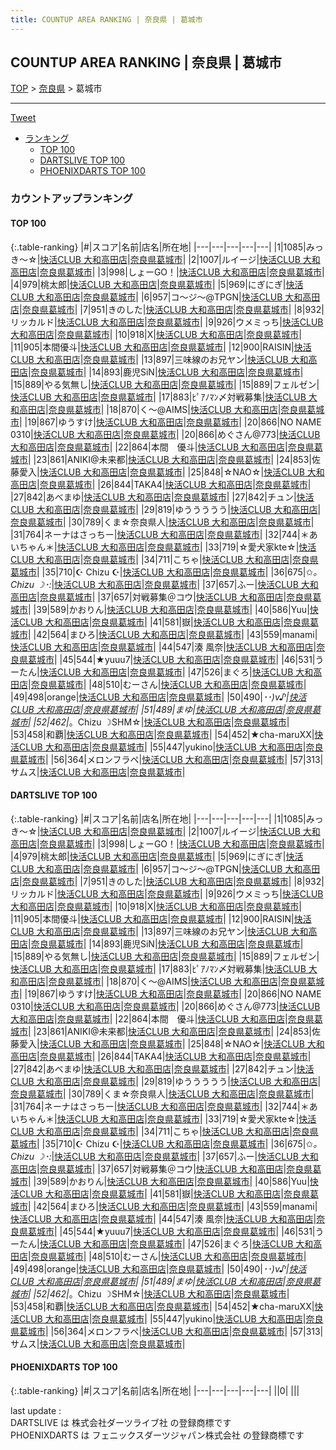```yaml
---
title: COUNTUP AREA RANKING | 奈良県 | 葛城市
---
```

## COUNTUP AREA RANKING | 奈良県 | 葛城市

[TOP](/darts/rank/) > [奈良県](/darts/rank/奈良県/) > 葛城市

___

<a href="https://twitter.com/share?ref_src=twsrc%5Etfw" data-text="COUNTUP AREA RANKING | 奈良県葛城市" class="twitter-share-button" data-hashtags="DARTSLIVE,PHOENIXDARTS,darts,ダーツ" data-show-count="false">Tweet</a>

* [ランキング](#カウントアップランキング)
    * [TOP 100](#top-100)
    * [DARTSLIVE TOP 100](#dartslive-top-100)
    * [PHOENIXDARTS TOP 100](#phoenixdarts-top-100)

### カウントアップランキング

#### TOP 100



{:.table-ranking}
|#|スコア|名前|店名|所在地|
|---|---|---|---|---|
|1|1085|<span class="rank-name-dl">みっき〜☆</span>|<a href="https://search.dartslive.com/jp/shop/49e90632ae105f54b21333aee1bd51e4">快活CLUB 大和高田店</a>|<a href="/darts/rank/奈良県/葛城市">奈良県葛城市</a>|
|2|1007|<span class="rank-name-dl">ルイージ</span>|<a href="https://search.dartslive.com/jp/shop/49e90632ae105f54b21333aee1bd51e4">快活CLUB 大和高田店</a>|<a href="/darts/rank/奈良県/葛城市">奈良県葛城市</a>|
|3|998|<span class="rank-name-dl">しょーGO！</span>|<a href="https://search.dartslive.com/jp/shop/49e90632ae105f54b21333aee1bd51e4">快活CLUB 大和高田店</a>|<a href="/darts/rank/奈良県/葛城市">奈良県葛城市</a>|
|4|979|<span class="rank-name-dl">桃太郎</span>|<a href="https://search.dartslive.com/jp/shop/49e90632ae105f54b21333aee1bd51e4">快活CLUB 大和高田店</a>|<a href="/darts/rank/奈良県/葛城市">奈良県葛城市</a>|
|5|969|<span class="rank-name-dl">にぎにぎ</span>|<a href="https://search.dartslive.com/jp/shop/49e90632ae105f54b21333aee1bd51e4">快活CLUB 大和高田店</a>|<a href="/darts/rank/奈良県/葛城市">奈良県葛城市</a>|
|6|957|<span class="rank-name-dl">コ～ジ～@TPGN</span>|<a href="https://search.dartslive.com/jp/shop/49e90632ae105f54b21333aee1bd51e4">快活CLUB 大和高田店</a>|<a href="/darts/rank/奈良県/葛城市">奈良県葛城市</a>|
|7|951|<span class="rank-name-dl">きのした</span>|<a href="https://search.dartslive.com/jp/shop/49e90632ae105f54b21333aee1bd51e4">快活CLUB 大和高田店</a>|<a href="/darts/rank/奈良県/葛城市">奈良県葛城市</a>|
|8|932|<span class="rank-name-dl">リッカルド</span>|<a href="https://search.dartslive.com/jp/shop/49e90632ae105f54b21333aee1bd51e4">快活CLUB 大和高田店</a>|<a href="/darts/rank/奈良県/葛城市">奈良県葛城市</a>|
|9|926|<span class="rank-name-dl">ウメミっち</span>|<a href="https://search.dartslive.com/jp/shop/49e90632ae105f54b21333aee1bd51e4">快活CLUB 大和高田店</a>|<a href="/darts/rank/奈良県/葛城市">奈良県葛城市</a>|
|10|918|<span class="rank-name-dl">X</span>|<a href="https://search.dartslive.com/jp/shop/49e90632ae105f54b21333aee1bd51e4">快活CLUB 大和高田店</a>|<a href="/darts/rank/奈良県/葛城市">奈良県葛城市</a>|
|11|905|<span class="rank-name-dl">本間優斗</span>|<a href="https://search.dartslive.com/jp/shop/49e90632ae105f54b21333aee1bd51e4">快活CLUB 大和高田店</a>|<a href="/darts/rank/奈良県/葛城市">奈良県葛城市</a>|
|12|900|<span class="rank-name-dl">RAISIN</span>|<a href="https://search.dartslive.com/jp/shop/49e90632ae105f54b21333aee1bd51e4">快活CLUB 大和高田店</a>|<a href="/darts/rank/奈良県/葛城市">奈良県葛城市</a>|
|13|897|<span class="rank-name-dl">三味線のお兄ヤン</span>|<a href="https://search.dartslive.com/jp/shop/49e90632ae105f54b21333aee1bd51e4">快活CLUB 大和高田店</a>|<a href="/darts/rank/奈良県/葛城市">奈良県葛城市</a>|
|14|893|<span class="rank-name-dl">鹿児SiN</span>|<a href="https://search.dartslive.com/jp/shop/49e90632ae105f54b21333aee1bd51e4">快活CLUB 大和高田店</a>|<a href="/darts/rank/奈良県/葛城市">奈良県葛城市</a>|
|15|889|<span class="rank-name-dl">やる気無し</span>|<a href="https://search.dartslive.com/jp/shop/49e90632ae105f54b21333aee1bd51e4">快活CLUB 大和高田店</a>|<a href="/darts/rank/奈良県/葛城市">奈良県葛城市</a>|
|15|889|<span class="rank-name-dl">フェルゼン</span>|<a href="https://search.dartslive.com/jp/shop/49e90632ae105f54b21333aee1bd51e4">快活CLUB 大和高田店</a>|<a href="/darts/rank/奈良県/葛城市">奈良県葛城市</a>|
|17|883|<span class="rank-name-dl">ﾋﾟｱﾉﾏﾝ〆対戦募集</span>|<a href="https://search.dartslive.com/jp/shop/49e90632ae105f54b21333aee1bd51e4">快活CLUB 大和高田店</a>|<a href="/darts/rank/奈良県/葛城市">奈良県葛城市</a>|
|18|870|<span class="rank-name-dl">く～@AIMS</span>|<a href="https://search.dartslive.com/jp/shop/49e90632ae105f54b21333aee1bd51e4">快活CLUB 大和高田店</a>|<a href="/darts/rank/奈良県/葛城市">奈良県葛城市</a>|
|19|867|<span class="rank-name-dl">ゆうすけ</span>|<a href="https://search.dartslive.com/jp/shop/49e90632ae105f54b21333aee1bd51e4">快活CLUB 大和高田店</a>|<a href="/darts/rank/奈良県/葛城市">奈良県葛城市</a>|
|20|866|<span class="rank-name-dl">NO NAME 0310</span>|<a href="https://search.dartslive.com/jp/shop/49e90632ae105f54b21333aee1bd51e4">快活CLUB 大和高田店</a>|<a href="/darts/rank/奈良県/葛城市">奈良県葛城市</a>|
|20|866|<span class="rank-name-dl">めぐさん@773</span>|<a href="https://search.dartslive.com/jp/shop/49e90632ae105f54b21333aee1bd51e4">快活CLUB 大和高田店</a>|<a href="/darts/rank/奈良県/葛城市">奈良県葛城市</a>|
|22|864|<span class="rank-name-dl">本間　優斗</span>|<a href="https://search.dartslive.com/jp/shop/49e90632ae105f54b21333aee1bd51e4">快活CLUB 大和高田店</a>|<a href="/darts/rank/奈良県/葛城市">奈良県葛城市</a>|
|23|861|<span class="rank-name-dl">ANIKI@未来都</span>|<a href="https://search.dartslive.com/jp/shop/49e90632ae105f54b21333aee1bd51e4">快活CLUB 大和高田店</a>|<a href="/darts/rank/奈良県/葛城市">奈良県葛城市</a>|
|24|853|<span class="rank-name-dl">佐藤愛入</span>|<a href="https://search.dartslive.com/jp/shop/49e90632ae105f54b21333aee1bd51e4">快活CLUB 大和高田店</a>|<a href="/darts/rank/奈良県/葛城市">奈良県葛城市</a>|
|25|848|<span class="rank-name-dl">☆NAO☆</span>|<a href="https://search.dartslive.com/jp/shop/49e90632ae105f54b21333aee1bd51e4">快活CLUB 大和高田店</a>|<a href="/darts/rank/奈良県/葛城市">奈良県葛城市</a>|
|26|844|<span class="rank-name-dl">TAKA4</span>|<a href="https://search.dartslive.com/jp/shop/49e90632ae105f54b21333aee1bd51e4">快活CLUB 大和高田店</a>|<a href="/darts/rank/奈良県/葛城市">奈良県葛城市</a>|
|27|842|<span class="rank-name-dl">あべまゆ</span>|<a href="https://search.dartslive.com/jp/shop/49e90632ae105f54b21333aee1bd51e4">快活CLUB 大和高田店</a>|<a href="/darts/rank/奈良県/葛城市">奈良県葛城市</a>|
|27|842|<span class="rank-name-dl">チュン</span>|<a href="https://search.dartslive.com/jp/shop/49e90632ae105f54b21333aee1bd51e4">快活CLUB 大和高田店</a>|<a href="/darts/rank/奈良県/葛城市">奈良県葛城市</a>|
|29|819|<span class="rank-name-dl">ゆううううう</span>|<a href="https://search.dartslive.com/jp/shop/49e90632ae105f54b21333aee1bd51e4">快活CLUB 大和高田店</a>|<a href="/darts/rank/奈良県/葛城市">奈良県葛城市</a>|
|30|789|<span class="rank-name-dl">くま☆奈良県人</span>|<a href="https://search.dartslive.com/jp/shop/49e90632ae105f54b21333aee1bd51e4">快活CLUB 大和高田店</a>|<a href="/darts/rank/奈良県/葛城市">奈良県葛城市</a>|
|31|764|<span class="rank-name-dl">ネーナはさっちー</span>|<a href="https://search.dartslive.com/jp/shop/49e90632ae105f54b21333aee1bd51e4">快活CLUB 大和高田店</a>|<a href="/darts/rank/奈良県/葛城市">奈良県葛城市</a>|
|32|744|<span class="rank-name-dl">＊あいちゃん＊</span>|<a href="https://search.dartslive.com/jp/shop/49e90632ae105f54b21333aee1bd51e4">快活CLUB 大和高田店</a>|<a href="/darts/rank/奈良県/葛城市">奈良県葛城市</a>|
|33|719|<span class="rank-name-dl">☆愛犬家kte☆</span>|<a href="https://search.dartslive.com/jp/shop/49e90632ae105f54b21333aee1bd51e4">快活CLUB 大和高田店</a>|<a href="/darts/rank/奈良県/葛城市">奈良県葛城市</a>|
|34|711|<span class="rank-name-dl">こちゃ</span>|<a href="https://search.dartslive.com/jp/shop/49e90632ae105f54b21333aee1bd51e4">快活CLUB 大和高田店</a>|<a href="/darts/rank/奈良県/葛城市">奈良県葛城市</a>|
|35|710|<span class="rank-name-dl">☪︎ Chizu ☪︎</span>|<a href="https://search.dartslive.com/jp/shop/49e90632ae105f54b21333aee1bd51e4">快活CLUB 大和高田店</a>|<a href="/darts/rank/奈良県/葛城市">奈良県葛城市</a>|
|36|675|<span class="rank-name-dl">✩*。Chizu ☽･:*</span>|<a href="https://search.dartslive.com/jp/shop/49e90632ae105f54b21333aee1bd51e4">快活CLUB 大和高田店</a>|<a href="/darts/rank/奈良県/葛城市">奈良県葛城市</a>|
|37|657|<span class="rank-name-dl">ふー</span>|<a href="https://search.dartslive.com/jp/shop/49e90632ae105f54b21333aee1bd51e4">快活CLUB 大和高田店</a>|<a href="/darts/rank/奈良県/葛城市">奈良県葛城市</a>|
|37|657|<span class="rank-name-dl">対戦募集＠コウ</span>|<a href="https://search.dartslive.com/jp/shop/49e90632ae105f54b21333aee1bd51e4">快活CLUB 大和高田店</a>|<a href="/darts/rank/奈良県/葛城市">奈良県葛城市</a>|
|39|589|<span class="rank-name-dl">かおりん</span>|<a href="https://search.dartslive.com/jp/shop/49e90632ae105f54b21333aee1bd51e4">快活CLUB 大和高田店</a>|<a href="/darts/rank/奈良県/葛城市">奈良県葛城市</a>|
|40|586|<span class="rank-name-dl">Yuu</span>|<a href="https://search.dartslive.com/jp/shop/49e90632ae105f54b21333aee1bd51e4">快活CLUB 大和高田店</a>|<a href="/darts/rank/奈良県/葛城市">奈良県葛城市</a>|
|41|581|<span class="rank-name-dl">嶽</span>|<a href="https://search.dartslive.com/jp/shop/49e90632ae105f54b21333aee1bd51e4">快活CLUB 大和高田店</a>|<a href="/darts/rank/奈良県/葛城市">奈良県葛城市</a>|
|42|564|<span class="rank-name-dl">まひろ</span>|<a href="https://search.dartslive.com/jp/shop/49e90632ae105f54b21333aee1bd51e4">快活CLUB 大和高田店</a>|<a href="/darts/rank/奈良県/葛城市">奈良県葛城市</a>|
|43|559|<span class="rank-name-dl">manami</span>|<a href="https://search.dartslive.com/jp/shop/49e90632ae105f54b21333aee1bd51e4">快活CLUB 大和高田店</a>|<a href="/darts/rank/奈良県/葛城市">奈良県葛城市</a>|
|44|547|<span class="rank-name-dl">湊 風奈</span>|<a href="https://search.dartslive.com/jp/shop/49e90632ae105f54b21333aee1bd51e4">快活CLUB 大和高田店</a>|<a href="/darts/rank/奈良県/葛城市">奈良県葛城市</a>|
|45|544|<span class="rank-name-dl">★yuuu7</span>|<a href="https://search.dartslive.com/jp/shop/49e90632ae105f54b21333aee1bd51e4">快活CLUB 大和高田店</a>|<a href="/darts/rank/奈良県/葛城市">奈良県葛城市</a>|
|46|531|<span class="rank-name-dl">うーたん</span>|<a href="https://search.dartslive.com/jp/shop/49e90632ae105f54b21333aee1bd51e4">快活CLUB 大和高田店</a>|<a href="/darts/rank/奈良県/葛城市">奈良県葛城市</a>|
|47|526|<span class="rank-name-dl">まぐろ</span>|<a href="https://search.dartslive.com/jp/shop/49e90632ae105f54b21333aee1bd51e4">快活CLUB 大和高田店</a>|<a href="/darts/rank/奈良県/葛城市">奈良県葛城市</a>|
|48|510|<span class="rank-name-dl">むーさん</span>|<a href="https://search.dartslive.com/jp/shop/49e90632ae105f54b21333aee1bd51e4">快活CLUB 大和高田店</a>|<a href="/darts/rank/奈良県/葛城市">奈良県葛城市</a>|
|49|498|<span class="rank-name-dl">orange</span>|<a href="https://search.dartslive.com/jp/shop/49e90632ae105f54b21333aee1bd51e4">快活CLUB 大和高田店</a>|<a href="/darts/rank/奈良県/葛城市">奈良県葛城市</a>|
|50|490|<span class="rank-name-dl">*･･)v♪</span>|<a href="https://search.dartslive.com/jp/shop/49e90632ae105f54b21333aee1bd51e4">快活CLUB 大和高田店</a>|<a href="/darts/rank/奈良県/葛城市">奈良県葛城市</a>|
|51|489|<span class="rank-name-dl">まゆ</span>|<a href="https://search.dartslive.com/jp/shop/49e90632ae105f54b21333aee1bd51e4">快活CLUB 大和高田店</a>|<a href="/darts/rank/奈良県/葛城市">奈良県葛城市</a>|
|52|462|<span class="rank-name-dl">*。Chizu ☽SHM☆</span>|<a href="https://search.dartslive.com/jp/shop/49e90632ae105f54b21333aee1bd51e4">快活CLUB 大和高田店</a>|<a href="/darts/rank/奈良県/葛城市">奈良県葛城市</a>|
|53|458|<span class="rank-name-dl">和覇</span>|<a href="https://search.dartslive.com/jp/shop/49e90632ae105f54b21333aee1bd51e4">快活CLUB 大和高田店</a>|<a href="/darts/rank/奈良県/葛城市">奈良県葛城市</a>|
|54|452|<span class="rank-name-dl">★cha-maruXX</span>|<a href="https://search.dartslive.com/jp/shop/49e90632ae105f54b21333aee1bd51e4">快活CLUB 大和高田店</a>|<a href="/darts/rank/奈良県/葛城市">奈良県葛城市</a>|
|55|447|<span class="rank-name-dl">yukino</span>|<a href="https://search.dartslive.com/jp/shop/49e90632ae105f54b21333aee1bd51e4">快活CLUB 大和高田店</a>|<a href="/darts/rank/奈良県/葛城市">奈良県葛城市</a>|
|56|364|<span class="rank-name-dl">メロンフラペ</span>|<a href="https://search.dartslive.com/jp/shop/49e90632ae105f54b21333aee1bd51e4">快活CLUB 大和高田店</a>|<a href="/darts/rank/奈良県/葛城市">奈良県葛城市</a>|
|57|313|<span class="rank-name-dl">サムス</span>|<a href="https://search.dartslive.com/jp/shop/49e90632ae105f54b21333aee1bd51e4">快活CLUB 大和高田店</a>|<a href="/darts/rank/奈良県/葛城市">奈良県葛城市</a>|


#### DARTSLIVE TOP 100



{:.table-ranking}
|#|スコア|名前|店名|所在地|
|---|---|---|---|---|
|1|1085|<span class="rank-name-dl">みっき〜☆</span>|<a href="https://search.dartslive.com/jp/shop/49e90632ae105f54b21333aee1bd51e4">快活CLUB 大和高田店</a>|<a href="/darts/rank/奈良県/葛城市">奈良県葛城市</a>|
|2|1007|<span class="rank-name-dl">ルイージ</span>|<a href="https://search.dartslive.com/jp/shop/49e90632ae105f54b21333aee1bd51e4">快活CLUB 大和高田店</a>|<a href="/darts/rank/奈良県/葛城市">奈良県葛城市</a>|
|3|998|<span class="rank-name-dl">しょーGO！</span>|<a href="https://search.dartslive.com/jp/shop/49e90632ae105f54b21333aee1bd51e4">快活CLUB 大和高田店</a>|<a href="/darts/rank/奈良県/葛城市">奈良県葛城市</a>|
|4|979|<span class="rank-name-dl">桃太郎</span>|<a href="https://search.dartslive.com/jp/shop/49e90632ae105f54b21333aee1bd51e4">快活CLUB 大和高田店</a>|<a href="/darts/rank/奈良県/葛城市">奈良県葛城市</a>|
|5|969|<span class="rank-name-dl">にぎにぎ</span>|<a href="https://search.dartslive.com/jp/shop/49e90632ae105f54b21333aee1bd51e4">快活CLUB 大和高田店</a>|<a href="/darts/rank/奈良県/葛城市">奈良県葛城市</a>|
|6|957|<span class="rank-name-dl">コ～ジ～@TPGN</span>|<a href="https://search.dartslive.com/jp/shop/49e90632ae105f54b21333aee1bd51e4">快活CLUB 大和高田店</a>|<a href="/darts/rank/奈良県/葛城市">奈良県葛城市</a>|
|7|951|<span class="rank-name-dl">きのした</span>|<a href="https://search.dartslive.com/jp/shop/49e90632ae105f54b21333aee1bd51e4">快活CLUB 大和高田店</a>|<a href="/darts/rank/奈良県/葛城市">奈良県葛城市</a>|
|8|932|<span class="rank-name-dl">リッカルド</span>|<a href="https://search.dartslive.com/jp/shop/49e90632ae105f54b21333aee1bd51e4">快活CLUB 大和高田店</a>|<a href="/darts/rank/奈良県/葛城市">奈良県葛城市</a>|
|9|926|<span class="rank-name-dl">ウメミっち</span>|<a href="https://search.dartslive.com/jp/shop/49e90632ae105f54b21333aee1bd51e4">快活CLUB 大和高田店</a>|<a href="/darts/rank/奈良県/葛城市">奈良県葛城市</a>|
|10|918|<span class="rank-name-dl">X</span>|<a href="https://search.dartslive.com/jp/shop/49e90632ae105f54b21333aee1bd51e4">快活CLUB 大和高田店</a>|<a href="/darts/rank/奈良県/葛城市">奈良県葛城市</a>|
|11|905|<span class="rank-name-dl">本間優斗</span>|<a href="https://search.dartslive.com/jp/shop/49e90632ae105f54b21333aee1bd51e4">快活CLUB 大和高田店</a>|<a href="/darts/rank/奈良県/葛城市">奈良県葛城市</a>|
|12|900|<span class="rank-name-dl">RAISIN</span>|<a href="https://search.dartslive.com/jp/shop/49e90632ae105f54b21333aee1bd51e4">快活CLUB 大和高田店</a>|<a href="/darts/rank/奈良県/葛城市">奈良県葛城市</a>|
|13|897|<span class="rank-name-dl">三味線のお兄ヤン</span>|<a href="https://search.dartslive.com/jp/shop/49e90632ae105f54b21333aee1bd51e4">快活CLUB 大和高田店</a>|<a href="/darts/rank/奈良県/葛城市">奈良県葛城市</a>|
|14|893|<span class="rank-name-dl">鹿児SiN</span>|<a href="https://search.dartslive.com/jp/shop/49e90632ae105f54b21333aee1bd51e4">快活CLUB 大和高田店</a>|<a href="/darts/rank/奈良県/葛城市">奈良県葛城市</a>|
|15|889|<span class="rank-name-dl">やる気無し</span>|<a href="https://search.dartslive.com/jp/shop/49e90632ae105f54b21333aee1bd51e4">快活CLUB 大和高田店</a>|<a href="/darts/rank/奈良県/葛城市">奈良県葛城市</a>|
|15|889|<span class="rank-name-dl">フェルゼン</span>|<a href="https://search.dartslive.com/jp/shop/49e90632ae105f54b21333aee1bd51e4">快活CLUB 大和高田店</a>|<a href="/darts/rank/奈良県/葛城市">奈良県葛城市</a>|
|17|883|<span class="rank-name-dl">ﾋﾟｱﾉﾏﾝ〆対戦募集</span>|<a href="https://search.dartslive.com/jp/shop/49e90632ae105f54b21333aee1bd51e4">快活CLUB 大和高田店</a>|<a href="/darts/rank/奈良県/葛城市">奈良県葛城市</a>|
|18|870|<span class="rank-name-dl">く～@AIMS</span>|<a href="https://search.dartslive.com/jp/shop/49e90632ae105f54b21333aee1bd51e4">快活CLUB 大和高田店</a>|<a href="/darts/rank/奈良県/葛城市">奈良県葛城市</a>|
|19|867|<span class="rank-name-dl">ゆうすけ</span>|<a href="https://search.dartslive.com/jp/shop/49e90632ae105f54b21333aee1bd51e4">快活CLUB 大和高田店</a>|<a href="/darts/rank/奈良県/葛城市">奈良県葛城市</a>|
|20|866|<span class="rank-name-dl">NO NAME 0310</span>|<a href="https://search.dartslive.com/jp/shop/49e90632ae105f54b21333aee1bd51e4">快活CLUB 大和高田店</a>|<a href="/darts/rank/奈良県/葛城市">奈良県葛城市</a>|
|20|866|<span class="rank-name-dl">めぐさん@773</span>|<a href="https://search.dartslive.com/jp/shop/49e90632ae105f54b21333aee1bd51e4">快活CLUB 大和高田店</a>|<a href="/darts/rank/奈良県/葛城市">奈良県葛城市</a>|
|22|864|<span class="rank-name-dl">本間　優斗</span>|<a href="https://search.dartslive.com/jp/shop/49e90632ae105f54b21333aee1bd51e4">快活CLUB 大和高田店</a>|<a href="/darts/rank/奈良県/葛城市">奈良県葛城市</a>|
|23|861|<span class="rank-name-dl">ANIKI@未来都</span>|<a href="https://search.dartslive.com/jp/shop/49e90632ae105f54b21333aee1bd51e4">快活CLUB 大和高田店</a>|<a href="/darts/rank/奈良県/葛城市">奈良県葛城市</a>|
|24|853|<span class="rank-name-dl">佐藤愛入</span>|<a href="https://search.dartslive.com/jp/shop/49e90632ae105f54b21333aee1bd51e4">快活CLUB 大和高田店</a>|<a href="/darts/rank/奈良県/葛城市">奈良県葛城市</a>|
|25|848|<span class="rank-name-dl">☆NAO☆</span>|<a href="https://search.dartslive.com/jp/shop/49e90632ae105f54b21333aee1bd51e4">快活CLUB 大和高田店</a>|<a href="/darts/rank/奈良県/葛城市">奈良県葛城市</a>|
|26|844|<span class="rank-name-dl">TAKA4</span>|<a href="https://search.dartslive.com/jp/shop/49e90632ae105f54b21333aee1bd51e4">快活CLUB 大和高田店</a>|<a href="/darts/rank/奈良県/葛城市">奈良県葛城市</a>|
|27|842|<span class="rank-name-dl">あべまゆ</span>|<a href="https://search.dartslive.com/jp/shop/49e90632ae105f54b21333aee1bd51e4">快活CLUB 大和高田店</a>|<a href="/darts/rank/奈良県/葛城市">奈良県葛城市</a>|
|27|842|<span class="rank-name-dl">チュン</span>|<a href="https://search.dartslive.com/jp/shop/49e90632ae105f54b21333aee1bd51e4">快活CLUB 大和高田店</a>|<a href="/darts/rank/奈良県/葛城市">奈良県葛城市</a>|
|29|819|<span class="rank-name-dl">ゆううううう</span>|<a href="https://search.dartslive.com/jp/shop/49e90632ae105f54b21333aee1bd51e4">快活CLUB 大和高田店</a>|<a href="/darts/rank/奈良県/葛城市">奈良県葛城市</a>|
|30|789|<span class="rank-name-dl">くま☆奈良県人</span>|<a href="https://search.dartslive.com/jp/shop/49e90632ae105f54b21333aee1bd51e4">快活CLUB 大和高田店</a>|<a href="/darts/rank/奈良県/葛城市">奈良県葛城市</a>|
|31|764|<span class="rank-name-dl">ネーナはさっちー</span>|<a href="https://search.dartslive.com/jp/shop/49e90632ae105f54b21333aee1bd51e4">快活CLUB 大和高田店</a>|<a href="/darts/rank/奈良県/葛城市">奈良県葛城市</a>|
|32|744|<span class="rank-name-dl">＊あいちゃん＊</span>|<a href="https://search.dartslive.com/jp/shop/49e90632ae105f54b21333aee1bd51e4">快活CLUB 大和高田店</a>|<a href="/darts/rank/奈良県/葛城市">奈良県葛城市</a>|
|33|719|<span class="rank-name-dl">☆愛犬家kte☆</span>|<a href="https://search.dartslive.com/jp/shop/49e90632ae105f54b21333aee1bd51e4">快活CLUB 大和高田店</a>|<a href="/darts/rank/奈良県/葛城市">奈良県葛城市</a>|
|34|711|<span class="rank-name-dl">こちゃ</span>|<a href="https://search.dartslive.com/jp/shop/49e90632ae105f54b21333aee1bd51e4">快活CLUB 大和高田店</a>|<a href="/darts/rank/奈良県/葛城市">奈良県葛城市</a>|
|35|710|<span class="rank-name-dl">☪︎ Chizu ☪︎</span>|<a href="https://search.dartslive.com/jp/shop/49e90632ae105f54b21333aee1bd51e4">快活CLUB 大和高田店</a>|<a href="/darts/rank/奈良県/葛城市">奈良県葛城市</a>|
|36|675|<span class="rank-name-dl">✩*。Chizu ☽･:*</span>|<a href="https://search.dartslive.com/jp/shop/49e90632ae105f54b21333aee1bd51e4">快活CLUB 大和高田店</a>|<a href="/darts/rank/奈良県/葛城市">奈良県葛城市</a>|
|37|657|<span class="rank-name-dl">ふー</span>|<a href="https://search.dartslive.com/jp/shop/49e90632ae105f54b21333aee1bd51e4">快活CLUB 大和高田店</a>|<a href="/darts/rank/奈良県/葛城市">奈良県葛城市</a>|
|37|657|<span class="rank-name-dl">対戦募集＠コウ</span>|<a href="https://search.dartslive.com/jp/shop/49e90632ae105f54b21333aee1bd51e4">快活CLUB 大和高田店</a>|<a href="/darts/rank/奈良県/葛城市">奈良県葛城市</a>|
|39|589|<span class="rank-name-dl">かおりん</span>|<a href="https://search.dartslive.com/jp/shop/49e90632ae105f54b21333aee1bd51e4">快活CLUB 大和高田店</a>|<a href="/darts/rank/奈良県/葛城市">奈良県葛城市</a>|
|40|586|<span class="rank-name-dl">Yuu</span>|<a href="https://search.dartslive.com/jp/shop/49e90632ae105f54b21333aee1bd51e4">快活CLUB 大和高田店</a>|<a href="/darts/rank/奈良県/葛城市">奈良県葛城市</a>|
|41|581|<span class="rank-name-dl">嶽</span>|<a href="https://search.dartslive.com/jp/shop/49e90632ae105f54b21333aee1bd51e4">快活CLUB 大和高田店</a>|<a href="/darts/rank/奈良県/葛城市">奈良県葛城市</a>|
|42|564|<span class="rank-name-dl">まひろ</span>|<a href="https://search.dartslive.com/jp/shop/49e90632ae105f54b21333aee1bd51e4">快活CLUB 大和高田店</a>|<a href="/darts/rank/奈良県/葛城市">奈良県葛城市</a>|
|43|559|<span class="rank-name-dl">manami</span>|<a href="https://search.dartslive.com/jp/shop/49e90632ae105f54b21333aee1bd51e4">快活CLUB 大和高田店</a>|<a href="/darts/rank/奈良県/葛城市">奈良県葛城市</a>|
|44|547|<span class="rank-name-dl">湊 風奈</span>|<a href="https://search.dartslive.com/jp/shop/49e90632ae105f54b21333aee1bd51e4">快活CLUB 大和高田店</a>|<a href="/darts/rank/奈良県/葛城市">奈良県葛城市</a>|
|45|544|<span class="rank-name-dl">★yuuu7</span>|<a href="https://search.dartslive.com/jp/shop/49e90632ae105f54b21333aee1bd51e4">快活CLUB 大和高田店</a>|<a href="/darts/rank/奈良県/葛城市">奈良県葛城市</a>|
|46|531|<span class="rank-name-dl">うーたん</span>|<a href="https://search.dartslive.com/jp/shop/49e90632ae105f54b21333aee1bd51e4">快活CLUB 大和高田店</a>|<a href="/darts/rank/奈良県/葛城市">奈良県葛城市</a>|
|47|526|<span class="rank-name-dl">まぐろ</span>|<a href="https://search.dartslive.com/jp/shop/49e90632ae105f54b21333aee1bd51e4">快活CLUB 大和高田店</a>|<a href="/darts/rank/奈良県/葛城市">奈良県葛城市</a>|
|48|510|<span class="rank-name-dl">むーさん</span>|<a href="https://search.dartslive.com/jp/shop/49e90632ae105f54b21333aee1bd51e4">快活CLUB 大和高田店</a>|<a href="/darts/rank/奈良県/葛城市">奈良県葛城市</a>|
|49|498|<span class="rank-name-dl">orange</span>|<a href="https://search.dartslive.com/jp/shop/49e90632ae105f54b21333aee1bd51e4">快活CLUB 大和高田店</a>|<a href="/darts/rank/奈良県/葛城市">奈良県葛城市</a>|
|50|490|<span class="rank-name-dl">*･･)v♪</span>|<a href="https://search.dartslive.com/jp/shop/49e90632ae105f54b21333aee1bd51e4">快活CLUB 大和高田店</a>|<a href="/darts/rank/奈良県/葛城市">奈良県葛城市</a>|
|51|489|<span class="rank-name-dl">まゆ</span>|<a href="https://search.dartslive.com/jp/shop/49e90632ae105f54b21333aee1bd51e4">快活CLUB 大和高田店</a>|<a href="/darts/rank/奈良県/葛城市">奈良県葛城市</a>|
|52|462|<span class="rank-name-dl">*。Chizu ☽SHM☆</span>|<a href="https://search.dartslive.com/jp/shop/49e90632ae105f54b21333aee1bd51e4">快活CLUB 大和高田店</a>|<a href="/darts/rank/奈良県/葛城市">奈良県葛城市</a>|
|53|458|<span class="rank-name-dl">和覇</span>|<a href="https://search.dartslive.com/jp/shop/49e90632ae105f54b21333aee1bd51e4">快活CLUB 大和高田店</a>|<a href="/darts/rank/奈良県/葛城市">奈良県葛城市</a>|
|54|452|<span class="rank-name-dl">★cha-maruXX</span>|<a href="https://search.dartslive.com/jp/shop/49e90632ae105f54b21333aee1bd51e4">快活CLUB 大和高田店</a>|<a href="/darts/rank/奈良県/葛城市">奈良県葛城市</a>|
|55|447|<span class="rank-name-dl">yukino</span>|<a href="https://search.dartslive.com/jp/shop/49e90632ae105f54b21333aee1bd51e4">快活CLUB 大和高田店</a>|<a href="/darts/rank/奈良県/葛城市">奈良県葛城市</a>|
|56|364|<span class="rank-name-dl">メロンフラペ</span>|<a href="https://search.dartslive.com/jp/shop/49e90632ae105f54b21333aee1bd51e4">快活CLUB 大和高田店</a>|<a href="/darts/rank/奈良県/葛城市">奈良県葛城市</a>|
|57|313|<span class="rank-name-dl">サムス</span>|<a href="https://search.dartslive.com/jp/shop/49e90632ae105f54b21333aee1bd51e4">快活CLUB 大和高田店</a>|<a href="/darts/rank/奈良県/葛城市">奈良県葛城市</a>|


#### PHOENIXDARTS TOP 100



{:.table-ranking}
|#|スコア|名前|店名|所在地|
|---|---|---|---|---|
||0|<span class="rank-name-dl"> </span>|<a href=""></a>|<a href="/darts/rank//"></a>|


<div class="footer border-top border-gray-light mt-5 pt-3 text-right text-gray">
    last update : <span style="font-weight: italic" id="foot_last_modified"></span><br />
    DARTSLIVE は 株式会社ダーツライブ社 の登録商標です<br />
    PHOENIXDARTS は フェニックスダーツジャパン株式会社 の登録商標です<br />
</div>

<script src="https://cdnjs.cloudflare.com/ajax/libs/jquery.tablesorter/2.31.3/js/jquery.tablesorter.min.js" integrity="sha512-qzgd5cYSZcosqpzpn7zF2ZId8f/8CHmFKZ8j7mU4OUXTNRd5g+ZHBPsgKEwoqxCtdQvExE5LprwwPAgoicguNg==" crossorigin="anonymous" referrerpolicy="no-referrer"></script>
<link rel="stylesheet" href="https://cdnjs.cloudflare.com/ajax/libs/jquery.tablesorter/2.31.3/css/theme.default.min.css" integrity="sha512-wghhOJkjQX0Lh3NSWvNKeZ0ZpNn+SPVXX1Qyc9OCaogADktxrBiBdKGDoqVUOyhStvMBmJQ8ZdMHiR3wuEq8+w==" crossorigin="anonymous" referrerpolicy="no-referrer" />
<script>
$(function() {
    $(".table-ranking").tablesorter({sortList:[[0, 0]]});
    $("#foot_last_modified").text(formatDate(new Date(document.lastModified), 'yyyy-MM-dd HH:mm:ss'));
});
</script>

<script async src="https://platform.twitter.com/widgets.js" charset="utf-8"></script>